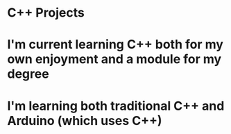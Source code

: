# C++ Projects
# I'm current learning C++ both for my own enjoyment and a module for my degree
# I'm learning both traditional C++ and Arduino (which uses C++)
